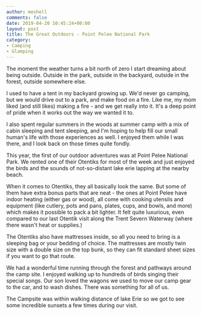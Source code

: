 ```yaml
---
author: meshell
comments: false
date: 2019-04-20 10:45:24+00:00
layout: post
title: The Great Outdoors - Point Pelee National Park
category:
- Camping
- Glamping
---
```

The moment the weather turns a bit north of zero I start dreaming about being outside. Outside in the park, outside in the backyard, outside in the forest, outside somewhere else.

I used to have a tent in my backyard growing up. We'd never go camping, but we would drive out to a park, and make food on a fire. Like me, my mom liked (and still likes) making a fire - and we get really into it. It's a deep point of pride when it works out the way we wanted it to.

I also spent regular summers in the woods at summer camp with a mix of cabin sleeping and tent sleeping, and I'm hoping to help fill our small human's life with those experiences as well. I enjoyed them while I was there, and I look back on those times quite fondly.

This year, the first of our outdoor adventures was at Point Pelee National Park. We rented one of their Otentiks for most of the week and just enjoyed the birds and the sounds of not-so-distant lake erie lapping at the nearby beach.

When it comes to Otentiks, they all basically look the same. But some of them have extra bonus parts that are neat - the ones at Point Pelee have indoor heating (either gas or wood), all come with cooking utensils and equipment (like cutlery, pots and pans, plates, cups, and bowls, and more) which makes it possible to pack a bit lighter. It felt quite luxurious, even compared to our last Otentik visit along the Trent Severn Waterway (where there wasn't heat or supplies.)

The Otentiks also have mattresses inside, so all you need to bring is a sleeping bag or your bedding of choice. The mattresses are mostly twin size with a double size on the top bunk, so they can fit standard sheet sizes if you want to go that route.

We had a wonderful time running through the forest and pathways around the camp site. I enjoyed walking up to hundreds of birds singing their special songs. Our son loved the wagons we used to move our camp gear to the car, and to wash dishes. There was something for all of us.

The Campsite was within walking distance of lake Erie so we got to see some incredible sunsets a few times during our visit. 
